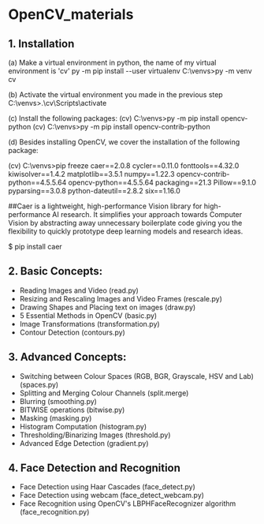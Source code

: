 # OpenCV_materials

## 1. Installation

(a) Make a virtual environment in python, the name of my virtual environment is 'cv'
py -m pip install --user virtualenv
C:\venvs>py -m venv cv

(b) Activate the virtual environment you made in the previous step
C:\venvs>.\cv\Scripts\activate

(c) Install the following packages:
(cv) C:\venvs>py -m pip install opencv-python
(cv) C:\venvs>py -m pip install opencv-contrib-python


(d) Besides installing OpenCV, we cover the installation of the following package:

(cv) C:\venvs>pip freeze
caer==2.0.8
cycler==0.11.0
fonttools==4.32.0
kiwisolver==1.4.2
matplotlib==3.5.1
numpy==1.22.3
opencv-contrib-python==4.5.5.64
opencv-python==4.5.5.64
packaging==21.3
Pillow==9.1.0
pyparsing==3.0.8
python-dateutil==2.8.2
six==1.16.0

##Caer is a lightweight, high-performance Vision library for high-performance AI research. It simplifies your approach towards Computer Vision by abstracting away unnecessary boilerplate code giving you the flexibility to quickly prototype deep learning models and research ideas.

$ pip install caer



## 2. Basic Concepts:
* Reading Images and Video (read.py)
* Resizing and Rescaling Images and Video Frames (rescale.py)
* Drawing Shapes and Placing text on images (draw.py)
* 5 Essential Methods in OpenCV (basic.py)
* Image Transformations (transformation.py)
* Contour Detection (contours.py)
## 3. Advanced Concepts:
* Switching between Colour Spaces (RGB, BGR, Grayscale, HSV and Lab) (spaces.py)
* Splitting and Merging Colour Channels (split.merge)
* Blurring (smoothing.py)
* BITWISE operations (bitwise.py)
* Masking (masking.py)
* Histogram Computation (histogram.py)
* Thresholding/Binarizing Images (threshold.py)
* Advanced Edge Detection (gradient.py)
## 4. Face Detection and Recognition
* Face Detection using Haar Cascades (face_detect.py)
* Face Detection using webcam (face_detect_webcam.py)
* Face Recognition using OpenCV's LBPHFaceRecognizer algorithm (face_recognition.py)


